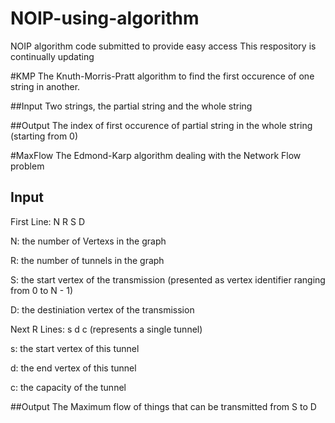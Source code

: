 # NOIP-using-algorithm
NOIP algorithm code submitted to provide easy access
This respository is continually updating

#KMP
The Knuth-Morris-Pratt algorithm to find the first occurence of one string in another.

##Input
Two strings, the partial string and the whole string

##Output
The index of first occurence of partial string in the whole string (starting from 0)

#MaxFlow
The Edmond-Karp algorithm dealing with the Network Flow problem

## Input
First Line: N R S D

N: the number of Vertexs in the graph

R: the number of tunnels in the graph

S: the start vertex of the transmission (presented as vertex identifier ranging from 0 to N - 1)

D: the destiniation vertex of the transmission

Next R Lines: s d c (represents a single tunnel)


s: the start vertex of this tunnel

d: the end vertex of this tunnel

c: the capacity of the tunnel

##Output
The Maximum flow of things that can be transmitted from S to D 
